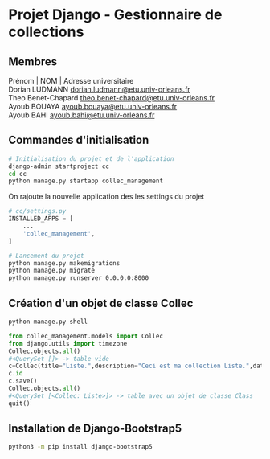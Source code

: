 # Projet Django - Gestionnaire de collections

## Membres
Prénom | NOM | Adresse universitaire  
Dorian LUDMANN dorian.ludmann@etu.univ-orleans.fr    
Theo Benet-Chapard theo.benet-chapard@etu.univ-orleans.fr  
Ayoub BOUAYA ayoub.bouaya@etu.univ-orleans.fr  
Ayoub BAHI ayoub.bahi@etu.univ-orleans.fr  

## Commandes d'initialisation
```bash
# Initialisation du projet et de l'application
django-admin startproject cc
cd cc
python manage.py startapp collec_management
```

On rajoute la nouvelle application des les settings du projet
```py
# cc/settings.py
INSTALLED_APPS = [
    ...
    'collec_management',
]
```

```bash
# Lancement du projet
python manage.py makemigrations
python manage.py migrate
python manage.py runserver 0.0.0.0:8000
```

## Création d'un objet de classe Collec
```bash
python manage.py shell
```

```py
from collec_management.models import Collec
from django.utils import timezone
Collec.objects.all()
#<QuerySet []> -> table vide
c=Collec(title="Liste.",description="Ceci est ma collection Liste.",date=timezone.now())
c.id
c.save()
Collec.objects.all()
#<QuerySet [<Collec: Liste>]> -> table avec un objet de classe Class
quit()
```

## Installation de Django-Bootstrap5
```bash
python3 -m pip install django-bootstrap5
```
